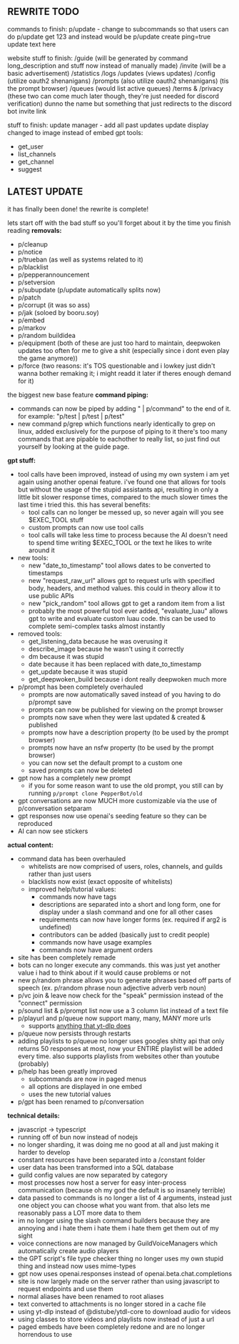 REWRITE TODO
---
commands to finish:
p/update - change to subcommands so that users can do p/update get 123 and instead would be p/update create ping=true update text here

website stuff to finish:
/guide (will be generated by command long_description and stuff now instead of manually made)
/invite (will be a basic advertisement)
/statistics
/logs
/updates (views updates)
/config (utilize oauth2 shenanigans)
/prompts (also utilize oauth2 shenanigans) (tis the prompt browser)
/queues (would list active queues)
/terms & /privacy (these two can come much later though, they're just needed for discord verification)
dunno the name but something that just redirects to the discord bot invite link

stuff to finish:
update manager - add all past updates
update display changed to image instead of embed
gpt tools:
- get_user
- list_channels
- get_channel
- suggest

LATEST UPDATE
---
it has finally been done! the rewrite is complete!

lets start off with the bad stuff so you'll forget about it by the time you finish reading
**removals:**
- p/cleanup
- p/notice
- p/trueban  (as well as systems related to it)
- p/blacklist
- p/pepperannouncement
- p/setversion
- p/subupdate (p/update automatically splits now)
- p/patch
- p/corrupt (it was so ass)
- p/jak (soloed by booru.soy)
- p/embed
- p/markov
- p/random buildidea
- p/equipment (both of these are just too hard to maintain, deepwoken updates too often for me to give a shit (especially since i dont even play the game anymore))
- p/force (two reasons: it's TOS questionable and i lowkey just didn't wanna bother remaking it; i might readd it later if theres enough demand for it)

the biggest new base feature
**command piping:**

- commands can now be piped by adding " | p/command" to the end of it. for example: "p/test | p/test | p/test"
- new command p/grep which functions nearly identically to grep on linux, added exclusively for the purpose of piping to it
  there's too many commands that are pipable to eachother to really list, so just find out yourself by looking at the guide page.

**gpt stuff:**

- tool calls have been improved, instead of using my own system i am yet again using another openai feature. i've found one that allows for tools but without the usage of the stupid assistants api, resulting in only a little bit slower response times, compared to the much slower times the last time i tried this. this has several benefits:
  - tool calls can no longer be messed up, so never again will you see $EXEC_TOOL stuff
  - custom prompts can now use tool calls
  - tool calls will take less time to process because the AI doesn't need to spend time writing $EXEC_TOOL or the text he likes to write around it
- new tools:
  - new "date_to_timestamp" tool allows dates to be converted to timestamps
  - new "request_raw_url" allows gpt to request urls with specified body, headers, and method values. this could in theory allow it to use public APIs
  - new "pick_random" tool allows gpt to get a random item from a list
  - probably the most powerful tool ever added, "evaluate_luau" allows gpt to write and evaluate custom luau code. this can be used to complete semi-complex tasks almost instantly
- removed tools:
  - get_listening_data because he was overusing it
  - describe_image because he wasn't using it correctly
  - dm because it was stupid
  - date because it has been replaced with date_to_timestamp
  - get_update because it was stupid
  - get_deepwoken_build because i dont really deepwoken much more
- p/prompt has been completely overhauled
  - prompts are now automatically saved instead of you having to do p/prompt save
  - prompts can now be published for viewing on the prompt browser
  - prompts now save when they were last updated & created & published
  - prompts now have a description property (to be used by the prompt browser)
  - prompts now have an nsfw property (to be used by the prompt browser)
  - you can now set the default prompt to a custom one
  - saved prompts can now be deleted
- gpt now has a completely new prompt
  - if you for some reason want to use the old prompt, you still can by running `p/prompt clone PepperBot/old`
- gpt conversations are now MUCH more customizable via the use of p/conversation setparam
- gpt responses now use openai's seeding feature so they can be reproduced
- AI can now see stickers

**actual content:**

- command data has been overhauled
  - whitelists are now comprised of users, roles, channels, and guilds rather than just users
  - blacklists now exist (exact opposite of whitelists)
  - improved help/tutorial values:
    - commands now have tags
    - descriptions are separated into a short and long form, one for display under a slash command and one for all other cases
    - requirements can now have longer forms (ex. required if arg2 is undefined)
    - contributors can be added (basically just to credit people)
    - commands now have usage examples
    - commands now have argument orders
- site has been completely remade
- bots can no longer execute any commands. this was just yet another value i had to think about if it would cause problems or not
- new p/random phrase allows you to generate phrases based off parts of speech (ex. p/random phrase noun adjective adverb verb noun)
- p/vc join & leave now check for the "speak" permission instead of the "connect" permission
- p/sound list & p/prompt list now use a 3 column list instead of a text file
- p/playurl and p/queue now support many, many, MANY more urls
  - supports [anything that yt-dlp does](<https://github.com/yt-dlp/yt-dlp/blob/master/supportedsites.md>)
- p/queue now persists through restarts
- adding playlists to p/queue no longer uses googles shitty api that only returns 50 responses at most, now your ENTIRE playlist will be added every time. also supports playlists from websites other than youtube (probably)
- p/help has been greatly improved
  - subcommands are now in paged menus
  - all options are displayed in one embed
  - uses the new tutorial values
- p/gpt has been renamed to p/conversation

**technical details:**

- javascript -> typescript
- running off of bun now instead of nodejs
- no longer sharding, it was doing me no good at all and just making it harder to develop
- constant resources have been separated into a /constant folder
- user data has been transformed into a SQL database
- guild config values are now separated by category
- most processes now host a server for easy inter-process communication (because oh my god the default is so insanely terrible)
- data passed to commands is no longer a list of 4 arguments, instead just one object you can choose what you want from. that also lets me reasonably pass a LOT more data to them
- im no longer using the slash command builders because they are annoying and i hate them i hate them i hate them get them out of my sight
- voice connections are now managed by GuildVoiceManagers which automatically create audio players
- the GPT script's file type checker thing no longer uses my own stupid thing and instead now uses mime-types
- gpt now uses openai.responses instead of openai.beta.chat.completions
- site is now largely made on the server rather than using javascript to request endpoints and use them
- normal aliases have been renamed to root aliases
- text converted to attachments is no longer stored in a cache file
- using yt-dlp instead of @distube/ytdl-core to download audio for videos
- using classes to store videos and playlists now instead of just a url
- paged embeds have been completely redone and are no longer horrendous to use